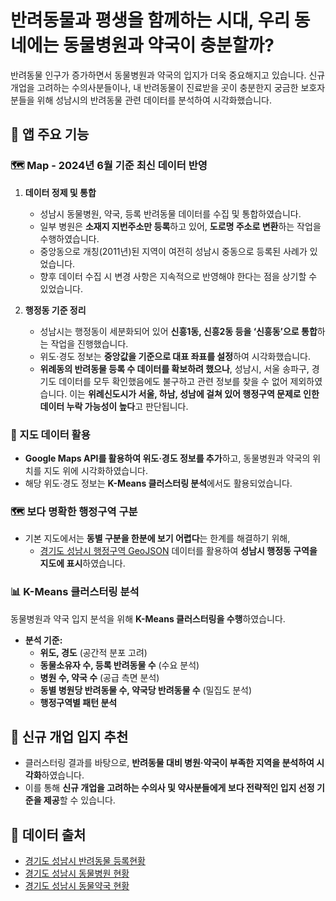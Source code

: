 # 반려동물과 평생을 함께하는 시대, 우리 동네에는 동물병원과 약국이 충분할까?

반려동물 인구가 증가하면서 동물병원과 약국의 입지가 더욱 중요해지고 있습니다. 
신규 개업을 고려하는 수의사분들이나, 내 반려동물이 진료받을 곳이 충분한지 궁금한 보호자분들을 위해 성남시의 반려동물 관련 데이터를 분석하여 시각화했습니다. 

## 📌 앱 주요 기능

### 🗺 Map - 2024년 6월 기준 최신 데이터 반영

1. **데이터 정제 및 통합**  
   - 성남시 동물병원, 약국, 등록 반려동물 데이터를 수집 및 통합하였습니다. 
   - 일부 병원은 **소재지 지번주소만 등록**하고 있어, **도로명 주소로 변환**하는 작업을 수행하였습니다.
   - 중앙동으로 개칭(2011년)된 지역이 여전히 성남시 중동으로 등록된 사례가 있었습니다.
   - 향후 데이터 수집 시 변경 사항은 지속적으로 반영해야 한다는 점을 상기할 수 있었습니다.
   
2. **행정동 기준 정리**  
   - 성남시는 행정동이 세분화되어 있어 **신흥1동, 신흥2동 등을 ‘신흥동’으로 통합**하는 작업을 진행했습니다. 
   - 위도·경도 정보는 **중앙값을 기준으로 대표 좌표를 설정**하여 시각화했습니다.
   - **위례동의 반려동물 등록 수 데이터를 확보하려 했으나**, 성남시, 서울 송파구, 경기도 데이터를 모두 확인했음에도 불구하고 관련 정보를 찾을 수 없어 제외하였습니다. 이는 **위례신도시가 서울, 하남, 성남에 걸쳐 있어 행정구역 문제로 인한 데이터 누락 가능성이 높다**고 판단됩니다.

### 📍 지도 데이터 활용

- **Google Maps API를 활용하여 위도·경도 정보를 추가**하고, 동물병원과 약국의 위치를 지도 위에 시각화하였습니다.
- 해당 위도·경도 정보는 **K-Means 클러스터링 분석**에서도 활용되었습니다.

### 🗺 보다 명확한 행정구역 구분

- 기본 지도에서는 **동별 구분을 한분에 보기 어렵다**는 한계를 해결하기 위해, 
  - [경기도 성남시 행정구역 GeoJSON](https://github.com/vuski/admdongkor?utm_source=chatgpt.com) 데이터를 활용하여 **성남시 행정동 구역을 지도에 표시**하였습니다.

### 📊 K-Means 클러스터링 분석

동물병원과 약국 입지 분석을 위해 **K-Means 클러스터링을 수행**하였습니다.
- **분석 기준:**
  - **위도, 경도** (공간적 분포 고려)
  - **동물소유자 수, 등록 반려동물 수** (수요 분석)
  - **병원 수, 약국 수** (공급 측면 분석)
  - **동별 병원당 반려동물 수, 약국당 반려동물 수** (밀집도 분석)
  - **행정구역별 패턴 분석**

## 🏥 신규 개업 입지 추천

- 클러스터링 결과를 바탕으로, **반려동물 대비 병원·약국이 부족한 지역을 분석하여 시각화**하였습니다.
- 이를 통해 **신규 개업을 고려하는 수의사 및 약사분들에게 보다 전략적인 입지 선정 기준을 제공**할 수 있습니다.

## 🔗 데이터 출처
- [경기도 성남시 반려동물 등록현황](https://www.data.go.kr/data/15047504/fileData.do)
- [경기도 성남시 동물병원 현황](https://www.data.go.kr/data/15000909/fileData.do)
- [경기도 성남시 동물약국 현황](https://www.data.go.kr/data/15061125/fileData.do)



